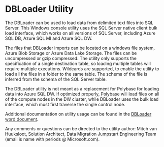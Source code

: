 # DBLoader Utility

The DBLoader can be used to load data from delimited text files into SQL Server. This Windows console utility uses the SQL Server native client bulk load interface, which works on all versions of SQL Server, including Azure SQL DB, Azure SQL MI and Azure SQL DW. 

The files that DBLoader imports can be located on a windows file system, Azure Blob Storage or Azure Data Lake Storage. The files can be uncompressed or gzip compressed. The utility only supports the specification of a single destination table, so loading multiple tables will require multiple executions. Wildcards are supported, to enable the utility to load all the files in a folder to the same table. The schema of the file is inferred from the schema of the SQL Server table.

The DBLoader utility is not meant as a replacement for Polybase for loading data into Azure SQL DW. If optimized properly, Polybase will load files on all of the compute nodes in the DW cluster, while DBLoader uses the bulk load interface, which must first traverse the single control node. 

Additional documentation on utility usage can be found in the [DBLoader word document](https://github.com/Microsoft/sql-data-warehouse-samples/samples/utility/DBLoader/DBLoader.docx).

Any comments or questions can be directed to the utility author: Mitch van Huuksloot, Solution Architect, Data Migration Jumpstart Engineering Team (email is name with periods @ Microsoft.com).
